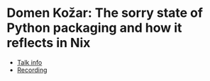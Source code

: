 # Domen Kožar: The sorry state of Python packaging and how it reflects in Nix

* [Talk info]()
* [Recording](https://www.youtube.com/watch?v=RIn8MNrbwDQ)
